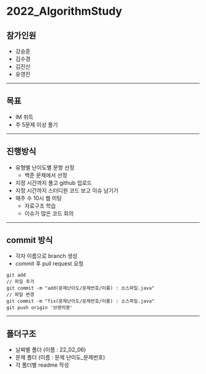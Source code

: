 # 2022_AlgorithmStudy

## 참가인원

- 강승훈
- 김수경
- 김진산
- 유영진
---
## 목표

- IM 취득
- 주 5문제 이상 풀기
---
## 진행방식

- 유형별 난이도별 문항 선정
  - 백준 문제에서 선정
- 지정 시간까지 풀고 github 업로드
- 지정 시간까지 스터디원 코드 보고 이슈 남기기
- 매주 수 10시 웹 미팅
  - 자료구조 학습
  - 이슈가 많은 코드 회의
---
## commit 방식
- 각자 이름으로 branch 생성
 - commit 후 pull request 요청
 ```
 git add 
 // 파일 추가
 git commit -m "add(문제난이도/문제번호/이름) : 소스파일.java"
 // 파일 변경
 git commit -m "fix(문제난이도/문제번호/이름) : 소스파일.java"
 git push origin '브랜치명'
 ```
---
## 폴더구조
- 날짜별 폴더 (이름 : 22_02_06)
 - 문제 폴더 (이름 : 문제 난이도_문제번호)
 - 각 폴더별 readme 작성
